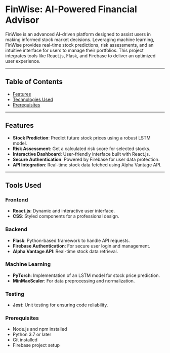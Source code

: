 # **FinWise: AI-Powered Financial Advisor**

FinWise is an advanced AI-driven platform designed to assist users in making informed stock market decisions. Leveraging machine learning, FinWise provides real-time stock predictions, risk assessments, and an intuitive interface for users to manage their portfolios. This project integrates tools like React.js, Flask, and Firebase to deliver an optimized user experience.

---

## **Table of Contents**
- [Features](#features)
- [Technologies Used](#technologies-used)
- [Prerequisites](#Prerequisites)

---

## **Features**

- **Stock Prediction**: Predict future stock prices using a robust LSTM model.
- **Risk Assessment**: Get a calculated risk score for selected stocks.
- **Interactive Dashboard**: User-friendly interface built with React.js.
- **Secure Authentication**: Powered by Firebase for user data protection.
- **API Integration**: Real-time stock data fetched using Alpha Vantage API.

---

## **Tools Used**

### **Frontend**
- **React.js**: Dynamic and interactive user interface.
- **CSS**: Styled components for a professional design.

### **Backend**
- **Flask**: Python-based framework to handle API requests.
- **Firebase Authentication**: For secure user login and management.
- **Alpha Vantage API**: Real-time stock data retrieval.

### **Machine Learning**
- **PyTorch**: Implementation of an LSTM model for stock price prediction.
- **MinMaxScaler**: For data preprocessing and normalization.

### **Testing**
- **Jest**: Unit testing for ensuring code reliability.

### **Prerequisites**
- Node.js and npm installed
- Python 3.7 or later
- Git installed
- Firebase project setup
